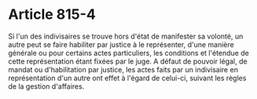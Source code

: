 # Article 815-4

Si l'un des indivisaires se trouve hors d'état de manifester sa volonté, un autre peut se faire habiliter par justice à le représenter, d'une manière générale ou pour certains actes particuliers, les conditions et l'étendue de cette représentation étant fixées par le juge.   A défaut de pouvoir légal, de mandat ou d'habilitation par justice, les actes faits par un indivisaire en représentation d'un autre ont effet à l'égard de celui-ci, suivant les règles de la gestion d'affaires.